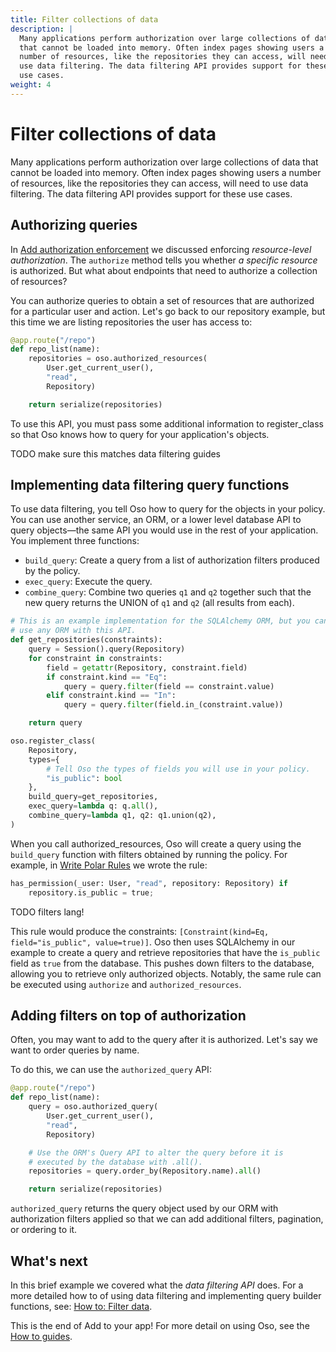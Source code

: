 ```yaml
---
title: Filter collections of data
description: |
  Many applications perform authorization over large collections of data
  that cannot be loaded into memory. Often index pages showing users a
  number of resources, like the repositories they can access, will need to
  use data filtering. The data filtering API provides support for these
  use cases.
weight: 4
---
```


# Filter collections of data

Many applications perform authorization over large collections of data
that cannot be loaded into memory. Often index pages showing users a
number of resources, like the repositories they can access, will need to
use data filtering. The data filtering API provides support for these
use cases.

## Authorizing queries

In [Add authorization enforcement](enforce) we discussed enforcing
*resource-level authorization*. The `authorize` method tells you whether
*a specific resource* is authorized. But what about endpoints that need
to authorize a collection of resources?

You can authorize queries to obtain a set of resources that are
authorized for a particular user and action. Let's go back to our
repository example, but this time we are listing repositories the user
has access to:

```python
@app.route("/repo")
def repo_list(name):
    repositories = oso.authorized_resources(
        User.get_current_user(),
        "read",
        Repository)

    return serialize(repositories)
```

To use this API, you must pass some additional information to
register_class so that Oso knows how to query for your application's
objects.

TODO make sure this matches data filtering guides

## Implementing data filtering query functions

To use data filtering, you tell Oso how to query for the objects in your
policy. You can use another service, an ORM, or a lower level database
API to query objects—the same API you would use in the rest of your
application. You implement three functions:

- `build_query`: Create a query from a list of authorization filters
  produced by the policy.
- `exec_query`: Execute the query.
- `combine_query`: Combine two queries `q1` and `q2` together such
  that the new query returns the UNION of `q1` and `q2` (all results
  from each).

```python
# This is an example implementation for the SQLAlchemy ORM, but you can
# use any ORM with this API.
def get_repositories(constraints):
    query = Session().query(Repository)
    for constraint in constraints:
        field = getattr(Repository, constraint.field)
        if constraint.kind == "Eq":
            query = query.filter(field == constraint.value)
        elif constraint.kind == "In":
            query = query.filter(field.in_(constraint.value))

    return query

oso.register_class(
    Repository,
    types={
		# Tell Oso the types of fields you will use in your policy.
		"is_public": bool
	},
    build_query=get_repositories,
    exec_query=lambda q: q.all(),
    combine_query=lambda q1, q2: q1.union(q2),
)
```

When you call authorized_resources, Oso will create a query using the
`build_query` function with filters obtained by running the policy. For
example, in [Write Polar Rules](write-rules) we wrote the rule:

```python
has_permission(_user: User, "read", repository: Repository) if
	repository.is_public = true;
```

TODO filters lang!

This rule would produce the constraints: `[Constraint(kind=Eq,
field="is_public", value=true)]`. Oso then uses SQLAlchemy in our
example to create a query and retrieve repositories that have the
`is_public` field as `true` from the database. This pushes down filters
to the database, allowing you to retrieve only authorized objects.
Notably, the same rule can be executed using `authorize` and
`authorized_resources`.

## Adding filters on top of authorization

Often, you may want to add to the query after it is authorized. Let's
say we want to order queries by name.

To do this, we can use the `authorized_query` API:

```python
@app.route("/repo")
def repo_list(name):
    query = oso.authorized_query(
        User.get_current_user(),
        "read",
        Repository)

    # Use the ORM's Query API to alter the query before it is
    # executed by the database with .all().
    repositories = query.order_by(Repository.name).all()

    return serialize(repositories)
```

`authorized_query` returns the query object used by our ORM with
authorization filters applied so that we can add additional filters,
pagination, or ordering to it.

## What's next

In this brief example we covered what the *data filtering API* does. For
a more detailed how to of using data filtering and implementing query
builder functions, see: [How to: Filter data](/guides/data_access).

This is the end of Add to your app! For more detail on using
Oso, see the [How to guides](/guides).
